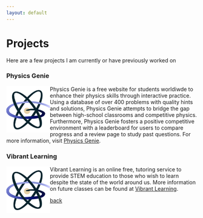 ```yaml
---
layout: default
---
```


# Projects
Here are a few projects I am currently or have previously worked on

### Physics Genie

<img align="left" src="https://github.com/rubrub314/rubrub314.github.io/blob/main/img/Screenshot_20221123_041910.png" width = "115"> Physics Genie is a free website for students worldiwde to enhance their physics skills through interactive practice. Using a database of over 400 problems with quality hints and solutions, Physics Genie attempts to bridge the gap between high-school classrooms and competitive physics. Furthermore, Physics Genie fosters a positive competitive environment with a leaderboard for users to compare progress and a review page to study past questions. For more information, visit [Physics Genie](https://physicsgenie.ga/).

### Vibrant Learning
<img align="left" src="https://github.com/rubrub314/rubrub314.github.io/blob/main/img/Screenshot_20221123_041910.png" width = "115"> Vibrant Learning is an online free, tutoring service to provide STEM education to those who wish to learn despite the state of the world around us. More information on future classes can be found at [Vibrant Learning](https://vibrantlearning.github.io/).

[back](./)
